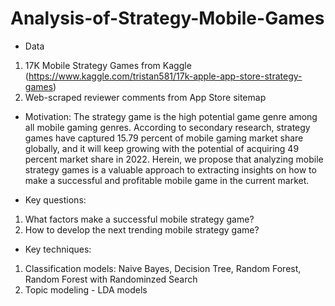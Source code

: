 # Analysis-of-Strategy-Mobile-Games

* Data 
1. 17K Mobile Strategy Games from Kaggle (https://www.kaggle.com/tristan581/17k-apple-app-store-strategy-games)
2. Web-scraped reviewer comments from App Store sitemap

* Motivation: 
The strategy game is the high potential game genre among all mobile gaming genres. According to secondary research, strategy games have captured 15.79 percent of mobile gaming market share globally, and it will keep growing with the potential of acquiring 49 percent market share in 2022. Herein, we propose that analyzing mobile strategy games is a valuable approach to extracting insights on how to make a successful and profitable mobile game in the current market.

* Key questions: 
1. What factors make a successful mobile strategy game? 
2. How to develop the next trending mobile strategy game?

* Key techniques:
1. Classification models: Naive Bayes, Decision Tree, Random Forest, Random Forest with Randominzed Search
2. Topic modeling - LDA models
